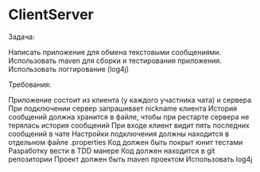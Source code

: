# ClientServer

Задача: 

Написать приложение для обмена текстовыми сообщениями.
Использовать maven для сборки и тестирования приложения. Использовать логгирование (log4j)

Требования:

Приложение состоит из клиента (у каждого участника чата) и сервера
При подключении сервер запрашивает nickname клиента
История сообщений должна хранится в файле, чтобы при рестарте сервера не терялась история сообщений
При входе клиент видит пять последних сообщений в чате
Настройки подключения должны находится в отдельном файле .properties
Код должен быть покрыт юнит тестами
Разработку вести в TDD манере
Код должен находится в git репозитории
Проект должен быть maven проектом
Использовать log4j
